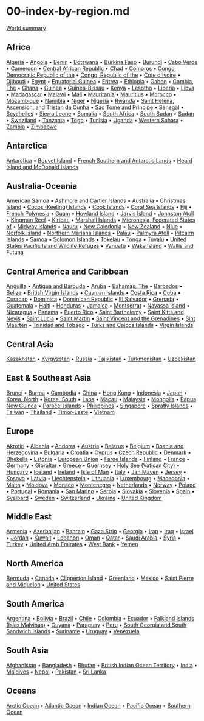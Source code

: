 
# 00-index-by-region.md

[World summary](xx.md)

## Africa

[Algeria](ag.md) &bull; [Angola](ao.md) &bull; [Benin](bn.md) &bull; [Botswana](bc.md) &bull; [Burkina Faso](uv.md) &bull; [Burundi](by.md) &bull; [Cabo Verde](cv.md) &bull; [Cameroon](cm.md) &bull; [Central African Republic](ct.md) &bull; [Chad](cd.md) &bull; [Comoros](cn.md) &bull; [Congo, Democratic Republic of the](cg.md) &bull; [Congo, Republic of the](cf.md) &bull; [Cote d'Ivoire](iv.md) &bull; [Djibouti](dj.md) &bull; [Egypt](eg.md) &bull; [Equatorial Guinea](ek.md) &bull; [Eritrea](er.md) &bull; [Ethiopia](et.md) &bull; [Gabon](gb.md) &bull; [Gambia, The](ga.md) &bull; [Ghana](gh.md) &bull; [Guinea](gv.md) &bull; [Guinea-Bissau](pu.md) &bull; [Kenya](ke.md) &bull; [Lesotho](lt.md) &bull; [Liberia](li.md) &bull; [Libya](ly.md) &bull; [Madagascar](ma.md) &bull; [Malawi](mi.md) &bull; [Mali](ml.md) &bull; [Mauritania](mr.md) &bull; [Mauritius](mp.md) &bull; [Morocco](mo.md) &bull; [Mozambique](mz.md) &bull; [Namibia](wa.md) &bull; [Niger](ng.md) &bull; [Nigeria](ni.md) &bull; [Rwanda](rw.md) &bull; [Saint Helena, Ascension, and Tristan da Cunha](sh.md) &bull; [Sao Tome and Principe](tp.md) &bull; [Senegal](sg.md) &bull; [Seychelles](se.md) &bull; [Sierra Leone](sl.md) &bull; [Somalia](so.md) &bull; [South Africa](sf.md) &bull; [South Sudan](od.md) &bull; [Sudan](su.md) &bull; [Swaziland](wz.md) &bull; [Tanzania](tz.md) &bull; [Togo](to.md) &bull; [Tunisia](ts.md) &bull; [Uganda](ug.md) &bull; [Western Sahara](wi.md) &bull; [Zambia](za.md) &bull; [Zimbabwe](zi.md)

## Antarctica

[Antarctica](ay.md) &bull; [Bouvet Island](bv.md) &bull; [French Southern and Antarctic Lands](fs.md) &bull; [Heard Island and McDonald Islands](hm.md)

## Australia-Oceania

[American Samoa](aq.md) &bull; [Ashmore and Cartier Islands](at.md) &bull; [Australia](as.md) &bull; [Christmas Island](kt.md) &bull; [Cocos (Keeling) Islands](ck.md) &bull; [Cook Islands](cw.md) &bull; [Coral Sea Islands](cr.md) &bull; [Fiji](fj.md) &bull; [French Polynesia](fp.md) &bull; [Guam](gq.md) &bull; [Howland Island](hq.md) &bull; [Jarvis Island](dq.md) &bull; [Johnston Atoll](jq.md) &bull; [Kingman Reef](kq.md) &bull; [Kiribati](kr.md) &bull; [Marshall Islands](rm.md) &bull; [Micronesia, Federated States of](fm.md) &bull; [Midway Islands](mq.md) &bull; [Nauru](nr.md) &bull; [New Caledonia](nc.md) &bull; [New Zealand](nz.md) &bull; [Niue](ne.md) &bull; [Norfolk Island](nf.md) &bull; [Northern Mariana Islands](cq.md) &bull; [Palau](ps.md) &bull; [Palmyra Atoll](lq.md) &bull; [Pitcairn Islands](pc.md) &bull; [Samoa](ws.md) &bull; [Solomon Islands](bp.md) &bull; [Tokelau](tl.md) &bull; [Tonga](tn.md) &bull; [Tuvalu](tv.md) &bull; [United States Pacific Island Wildlife Refuges](um.md) &bull; [Vanuatu](nh.md) &bull; [Wake Island](wq.md) &bull; [Wallis and Futuna](wf.md)

## Central America and Caribbean

[Anguilla](av.md) &bull; [Antigua and Barbuda](ac.md) &bull; [Aruba](aa.md) &bull; [Bahamas, The](bf.md) &bull; [Barbados](bb.md) &bull; [Belize](bh.md) &bull; [British Virgin Islands](vi.md) &bull; [Cayman Islands](cj.md) &bull; [Costa Rica](cs.md) &bull; [Cuba](cu.md) &bull; [Curacao](cc.md) &bull; [Dominica](do.md) &bull; [Dominican Republic](dr.md) &bull; [El Salvador](es.md) &bull; [Grenada](gj.md) &bull; [Guatemala](gt.md) &bull; [Haiti](ha.md) &bull; [Honduras](ho.md) &bull; [Jamaica](jm.md) &bull; [Montserrat](mh.md) &bull; [Navassa Island](bq.md) &bull; [Nicaragua](nu.md) &bull; [Panama](pm.md) &bull; [Puerto Rico](rq.md) &bull; [Saint Barthelemy](tb.md) &bull; [Saint Kitts and Nevis](sc.md) &bull; [Saint Lucia](st.md) &bull; [Saint Martin](rn.md) &bull; [Saint Vincent and the Grenadines](vc.md) &bull; [Sint Maarten](sk.md) &bull; [Trinidad and Tobago](td.md) &bull; [Turks and Caicos Islands](tk.md) &bull; [Virgin Islands](vq.md)

## Central Asia

[Kazakhstan](kz.md) &bull; [Kyrgyzstan](kg.md) &bull; [Russia](rs.md) &bull; [Tajikistan](ti.md) &bull; [Turkmenistan](tx.md) &bull; [Uzbekistan](uz.md)

## East & Southeast Asia

[Brunei](bx.md) &bull; [Burma](bm.md) &bull; [Cambodia](cb.md) &bull; [China](ch.md) &bull; [Hong Kong](hk.md) &bull; [Indonesia](id.md) &bull; [Japan](ja.md) &bull; [Korea, North](kn.md) &bull; [Korea, South](ks.md) &bull; [Laos](la.md) &bull; [Macau](mc.md) &bull; [Malaysia](my.md) &bull; [Mongolia](mg.md) &bull; [Papua New Guinea](pp.md) &bull; [Paracel Islands](pf.md) &bull; [Philippines](rp.md) &bull; [Singapore](sn.md) &bull; [Spratly Islands](pg.md) &bull; [Taiwan](tw.md) &bull; [Thailand](th.md) &bull; [Timor-Leste](tt.md) &bull; [Vietnam](vm.md)

## Europe

[Akrotiri](ax.md) &bull; [Albania](al.md) &bull; [Andorra](an.md) &bull; [Austria](au.md) &bull; [Belarus](bo.md) &bull; [Belgium](be.md) &bull; [Bosnia and Herzegovina](bk.md) &bull; [Bulgaria](bu.md) &bull; [Croatia](hr.md) &bull; [Cyprus](cy.md) &bull; [Czech Republic](ez.md) &bull; [Denmark](da.md) &bull; [Dhekelia](dx.md) &bull; [Estonia](en.md) &bull; [European Union](ee.md) &bull; [Faroe Islands](fo.md) &bull; [Finland](fi.md) &bull; [France](fr.md) &bull; [Germany](gm.md) &bull; [Gibraltar](gi.md) &bull; [Greece](gr.md) &bull; [Guernsey](gk.md) &bull; [Holy See (Vatican City)](vt.md) &bull; [Hungary](hu.md) &bull; [Iceland](ic.md) &bull; [Ireland](ei.md) &bull; [Isle of Man](im.md) &bull; [Italy](it.md) &bull; [Jan Mayen](jn.md) &bull; [Jersey](je.md) &bull; [Kosovo](kv.md) &bull; [Latvia](lg.md) &bull; [Liechtenstein](ls.md) &bull; [Lithuania](lh.md) &bull; [Luxembourg](lu.md) &bull; [Macedonia](mk.md) &bull; [Malta](mt.md) &bull; [Moldova](md.md) &bull; [Monaco](mn.md) &bull; [Montenegro](mj.md) &bull; [Netherlands](nl.md) &bull; [Norway](no.md) &bull; [Poland](pl.md) &bull; [Portugal](po.md) &bull; [Romania](ro.md) &bull; [San Marino](sm.md) &bull; [Serbia](ri.md) &bull; [Slovakia](lo.md) &bull; [Slovenia](si.md) &bull; [Spain](sp.md) &bull; [Svalbard](sv.md) &bull; [Sweden](sw.md) &bull; [Switzerland](sz.md) &bull; [Ukraine](up.md) &bull; [United Kingdom](uk.md)

## Middle East

[Armenia](am.md) &bull; [Azerbaijan](aj.md) &bull; [Bahrain](ba.md) &bull; [Gaza Strip](gz.md) &bull; [Georgia](gg.md) &bull; [Iran](ir.md) &bull; [Iraq](iz.md) &bull; [Israel](is.md) &bull; [Jordan](jo.md) &bull; [Kuwait](ku.md) &bull; [Lebanon](le.md) &bull; [Oman](mu.md) &bull; [Qatar](qa.md) &bull; [Saudi Arabia](sa.md) &bull; [Syria](sy.md) &bull; [Turkey](tu.md) &bull; [United Arab Emirates](ae.md) &bull; [West Bank](we.md) &bull; [Yemen](ym.md)

## North America

[Bermuda](bd.md) &bull; [Canada](ca.md) &bull; [Clipperton Island](ip.md) &bull; [Greenland](gl.md) &bull; [Mexico](mx.md) &bull; [Saint Pierre and Miquelon](sb.md) &bull; [United States](us.md)

## South America

[Argentina](ar.md) &bull; [Bolivia](bl.md) &bull; [Brazil](br.md) &bull; [Chile](ci.md) &bull; [Colombia](co.md) &bull; [Ecuador](ec.md) &bull; [Falkland Islands (Islas Malvinas)](fk.md) &bull; [Guyana](gy.md) &bull; [Paraguay](pa.md) &bull; [Peru](pe.md) &bull; [South Georgia and South Sandwich Islands](sx.md) &bull; [Suriname](ns.md) &bull; [Uruguay](uy.md) &bull; [Venezuela](ve.md)

## South Asia

[Afghanistan](af.md) &bull; [Bangladesh](bg.md) &bull; [Bhutan](bt.md) &bull; [British Indian Ocean Territory](io.md) &bull; [India](in.md) &bull; [Maldives](mv.md) &bull; [Nepal](np.md) &bull; [Pakistan](pk.md) &bull; [Sri Lanka](ce.md)

## Oceans

[Arctic Ocean](xq.md) &bull; [Atlantic Ocean](zh.md) &bull; [Indian Ocean](xo.md) &bull; [Pacific Ocean](zn.md) &bull; [Southern Ocean](oo.md)
